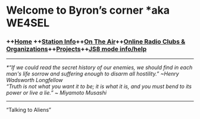 # Welcome to Byron’s corner *aka WE4SEL

### ++[Home](index.md) ++[Station Info](station.md)++[On The Air](ontheair.md)++[Online Radio Clubs & Organizations](clubs.md)++[Projects](projects.md)++[JS8 mode info/help](js8help.md)
---

_**​“If we could read the secret history of our enemies,  we should find in each man's life sorrow and suffering enough to disarm all hostility.” 
~Henry Wadsworth Longfellow  
*“Truth is not what you want it to be; it is what it is, and you must bend to its power or live a lie.” ~ Miyamoto Musashi**_

---
“Talking to Aliens”

<!--stackedit_data:
eyJoaXN0b3J5IjpbLTU0NzkyODg5MiwtMzAwMTEwNTAxXX0=
-->